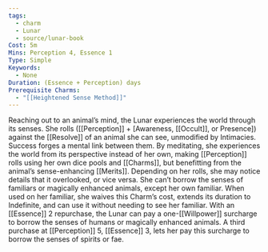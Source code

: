 ```yaml
---
tags:
  - charm
  - Lunar
  - source/lunar-book
Cost: 5m
Mins: Perception 4, Essence 1
Type: Simple
Keywords:
  - None
Duration: (Essence + Perception) days
Prerequisite Charms:
  - "[[Heightened Sense Method]]"
---
```

Reaching out to an animal’s mind, the Lunar experiences the world through its senses. She rolls ([[Perception]] + [Awareness, [[Occult]], or Presence]) against the [[Resolve]] of an animal she can see, unmodified by Intimacies. Success forges a mental link between them. By meditating, she experiences the world from its perspective instead of her own, making [[Perception]] rolls using her own dice pools and [[Charms]], but benefitting from the animal’s sense-enhancing [[Merits]]. Depending on her rolls, she may notice details that it overlooked, or vice versa. She can’t borrow the senses of familiars or magically enhanced animals, except her own familiar. When used on her familiar, she waives this Charm’s cost, extends its duration to Indefinite, and can use it without needing to see her familiar. With an [[Essence]] 2 repurchase, the Lunar can pay a one-[[Willpower]] surcharge to borrow the senses of humans or magically enhanced animals. A third purchase at [[Perception]] 5, [[Essence]] 3, lets her pay this surcharge to borrow the senses of spirits or fae.